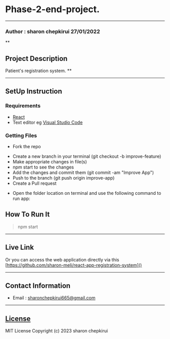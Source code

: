# Phase-2-end-project.
***
### Author : sharon chepkirui 27/01/2022
**
## Project Description
Patient's registration system.
**

****
## SetUp Instruction
### Requirements
* [React](https://github.com/sharon-meli/Patients'-registration-system)
* Text editor eg [Visual Studio Code](https://code.visualstudio.com/download)



### Getting Files
* Fork the repo
- Create a new branch in your terminal (git checkout -b improve-feature)
- Make appropriate changes in file(s)
- npm start to see the changes
- Add the changes and commit them (git commit -am "Improve App")
- Push to the branch (git push origin improve-app)
- Create a Pull request
* Open the folder location on terminal and use the following command to run app:

## How To Run It
>  npm start

***
## Live Link
Or you can access the web application directly via this [https://github.com/sharon-meli/react-app-registration-system]()
***

## Contact Information
* Email : sharonchepkirui665@gmail.com
***
## [License]()
MIT License
Copyright (c) 2023 sharon chepkirui


